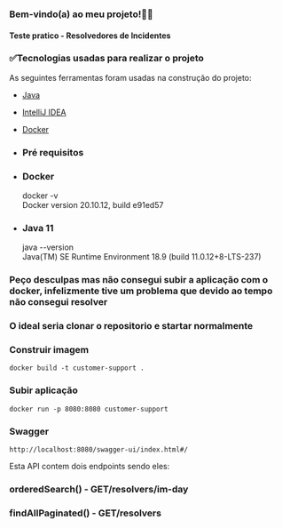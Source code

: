 ### Bem-vindo(a) ao meu projeto!👋🏽

#### Teste pratico - Resolvedores de Incidentes

### ✅Tecnologias usadas para realizar o projeto
As seguintes ferramentas foram usadas na construção do projeto:

- [Java](https://www.java.com/pt-BR/)
- [IntelliJ IDEA](https://www.jetbrains.com/pt-br/idea/download/)  
- [Docker](https://docs.docker.com/desktop/windows/install/)

- ### Pré requisitos

- ### Docker
    docker -v\
    Docker version 20.10.12, build e91ed57
- ### Java 11
    java --version\
    Java(TM) SE Runtime Environment 18.9 (build 11.0.12+8-LTS-237)

### Peço desculpas mas não consegui subir a aplicação com o docker, infelizmente tive um problema que devido ao tempo não consegui resolver
### O ideal seria clonar o repositorio e startar normalmente

### Construir imagem
    docker build -t customer-support .
### Subir aplicação
    docker run -p 8080:8080 customer-support
### Swagger
    http://localhost:8080/swagger-ui/index.html#/

Esta API contem dois endpoints sendo eles:
### orderedSearch() - GET ​/resolvers/im-day
### findAllPaginated() - GET ​/resolvers
